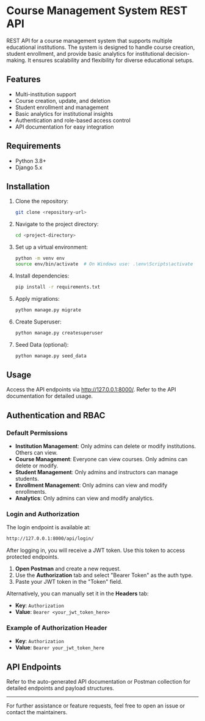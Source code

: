 # Course Management System REST API

REST API for a course management system that supports multiple educational institutions. The system is designed to handle course creation, student enrollment, and provide basic analytics for institutional decision-making. It ensures scalability and flexibility for diverse educational setups.

## Features

- Multi-institution support
- Course creation, update, and deletion
- Student enrollment and management
- Basic analytics for institutional insights
- Authentication and role-based access control
- API documentation for easy integration

## Requirements

- Python 3.8+
- Django 5.x

## Installation

1. Clone the repository:
   ```bash
   git clone <repository-url>
   ```

2. Navigate to the project directory:
   ```bash
   cd <project-directory>
   ```

3. Set up a virtual environment:
   ```bash
   python -m venv env
   source env/bin/activate  # On Windows use: .\env\Scripts\activate
   ```

4. Install dependencies:
   ```bash
   pip install -r requirements.txt
   ```

5. Apply migrations:
   ```bash
   python manage.py migrate
   ```

6. Create Superuser:
   ```bash
   python manage.py createsuperuser
   ```

7. Seed Data (optional):
   ```bash
   python manage.py seed_data
   ```

## Usage

Access the API endpoints via http://127.0.0.1:8000/. Refer to the API documentation for detailed usage.

## Authentication and RBAC

### Default Permissions

- **Institution Management**: Only admins can delete or modify institutions. Others can view.
- **Course Management**: Everyone can view courses. Only admins can delete or modify.
- **Student Management**: Only admins and instructors can manage students.
- **Enrollment Management**: Only admins can view and modify enrollments.
- **Analytics**: Only admins can view and modify analytics.

### Login and Authorization

The login endpoint is available at:
```bash
http://127.0.0.1:8000/api/login/
```

After logging in, you will receive a JWT token. Use this token to access protected endpoints.

1. **Open Postman** and create a new request.
2. Use the **Authorization** tab and select "Bearer Token" as the auth type.
3. Paste your JWT token in the "Token" field.

Alternatively, you can manually set it in the **Headers** tab:
   - **Key**: `Authorization`
   - **Value**: `Bearer <your_jwt_token_here>`

### Example of Authorization Header

- **Key**: `Authorization`
- **Value**: `Bearer your_jwt_token_here`

## API Endpoints

Refer to the auto-generated API documentation or Postman collection for detailed endpoints and payload structures.

---

For further assistance or feature requests, feel free to open an issue or contact the maintainers.

